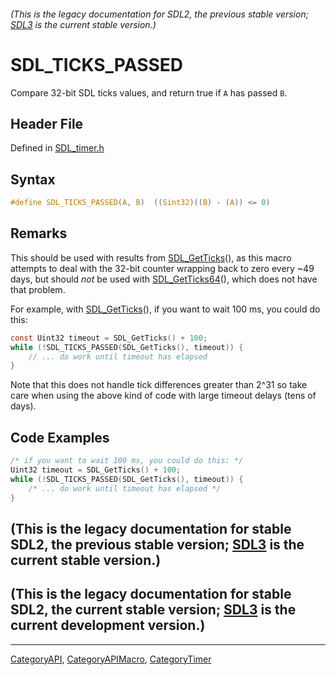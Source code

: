 ###### (This is the legacy documentation for SDL2, the previous stable version; [SDL3](https://wiki.libsdl.org/SDL3/) is the current stable version.)
# SDL_TICKS_PASSED

Compare 32-bit SDL ticks values, and return true if `A` has passed `B`.

## Header File

Defined in [SDL_timer.h](https://github.com/libsdl-org/SDL/blob/SDL2/include/SDL_timer.h)

## Syntax

```c
#define SDL_TICKS_PASSED(A, B)  ((Sint32)((B) - (A)) <= 0)
```

## Remarks

This should be used with results from [SDL_GetTicks](SDL_GetTicks)(), as
this macro attempts to deal with the 32-bit counter wrapping back to zero
every ~49 days, but should _not_ be used with
[SDL_GetTicks64](SDL_GetTicks64)(), which does not have that problem.

For example, with [SDL_GetTicks](SDL_GetTicks)(), if you want to wait 100
ms, you could do this:

```c
const Uint32 timeout = SDL_GetTicks() + 100;
while (!SDL_TICKS_PASSED(SDL_GetTicks(), timeout)) {
    // ... do work until timeout has elapsed
}
```

Note that this does not handle tick differences greater than 2^31 so take
care when using the above kind of code with large timeout delays (tens of
days).

## Code Examples

```c++
/* if you want to wait 100 ms, you could do this: */
Uint32 timeout = SDL_GetTicks() + 100;
while (!SDL_TICKS_PASSED(SDL_GetTicks(), timeout)) {
    /* ... do work until timeout has elapsed */
}
```

## (This is the legacy documentation for stable SDL2, the previous stable version; [SDL3](https://wiki.libsdl.org/SDL3/) is the current stable version.)



## (This is the legacy documentation for stable SDL2, the current stable version; [SDL3](https://wiki.libsdl.org/SDL3/) is the current development version.)



----
[CategoryAPI](CategoryAPI), [CategoryAPIMacro](CategoryAPIMacro), [CategoryTimer](CategoryTimer)

